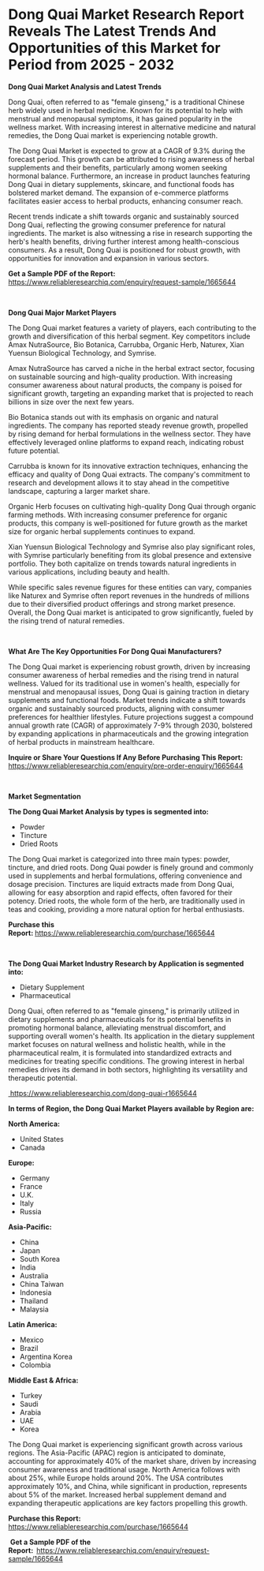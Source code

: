 <p><h1>Dong Quai Market Research Report Reveals The Latest Trends And Opportunities of this Market for Period from 2025 - 2032</h1></p><p><strong>Dong Quai Market Analysis and Latest Trends</strong></p>
<p><p>Dong Quai, often referred to as "female ginseng," is a traditional Chinese herb widely used in herbal medicine. Known for its potential to help with menstrual and menopausal symptoms, it has gained popularity in the wellness market. With increasing interest in alternative medicine and natural remedies, the Dong Quai market is experiencing notable growth.</p><p>The Dong Quai Market is expected to grow at a CAGR of 9.3% during the forecast period. This growth can be attributed to rising awareness of herbal supplements and their benefits, particularly among women seeking hormonal balance. Furthermore, an increase in product launches featuring Dong Quai in dietary supplements, skincare, and functional foods has bolstered market demand. The expansion of e-commerce platforms facilitates easier access to herbal products, enhancing consumer reach.</p><p>Recent trends indicate a shift towards organic and sustainably sourced Dong Quai, reflecting the growing consumer preference for natural ingredients. The market is also witnessing a rise in research supporting the herb's health benefits, driving further interest among health-conscious consumers. As a result, Dong Quai is positioned for robust growth, with opportunities for innovation and expansion in various sectors.</p></p>
<p><strong>Get a Sample PDF of the Report:&nbsp;</strong> <a href="https://www.reliableresearchiq.com/enquiry/request-sample/1665644?utm_campaign=1876&utm_medium=2&utm_source=Github&utm_content=ia&utm_term=19042025&utm_id=dong-quai">https://www.reliableresearchiq.com/enquiry/request-sample/1665644</a></p>
<p>&nbsp;</p>
<p><strong>Dong Quai Major Market Players</strong></p>
<p><p>The Dong Quai market features a variety of players, each contributing to the growth and diversification of this herbal segment. Key competitors include Amax NutraSource, Bio Botanica, Carrubba, Organic Herb, Naturex, Xian Yuensun Biological Technology, and Symrise.</p><p>Amax NutraSource has carved a niche in the herbal extract sector, focusing on sustainable sourcing and high-quality production. With increasing consumer awareness about natural products, the company is poised for significant growth, targeting an expanding market that is projected to reach billions in size over the next few years.</p><p>Bio Botanica stands out with its emphasis on organic and natural ingredients. The company has reported steady revenue growth, propelled by rising demand for herbal formulations in the wellness sector. They have effectively leveraged online platforms to expand reach, indicating robust future potential.</p><p>Carrubba is known for its innovative extraction techniques, enhancing the efficacy and quality of Dong Quai extracts. The company's commitment to research and development allows it to stay ahead in the competitive landscape, capturing a larger market share.</p><p>Organic Herb focuses on cultivating high-quality Dong Quai through organic farming methods. With increasing consumer preference for organic products, this company is well-positioned for future growth as the market size for organic herbal supplements continues to expand.</p><p>Xian Yuensun Biological Technology and Symrise also play significant roles, with Symrise particularly benefiting from its global presence and extensive portfolio. They both capitalize on trends towards natural ingredients in various applications, including beauty and health.</p><p>While specific sales revenue figures for these entities can vary, companies like Naturex and Symrise often report revenues in the hundreds of millions due to their diversified product offerings and strong market presence. Overall, the Dong Quai market is anticipated to grow significantly, fueled by the rising trend of natural remedies.</p></p>
<p>&nbsp;</p>
<p><strong>What Are The Key Opportunities For Dong Quai Manufacturers?</strong></p>
<p><p>The Dong Quai market is experiencing robust growth, driven by increasing consumer awareness of herbal remedies and the rising trend in natural wellness. Valued for its traditional use in women's health, especially for menstrual and menopausal issues, Dong Quai is gaining traction in dietary supplements and functional foods. Market trends indicate a shift towards organic and sustainably sourced products, aligning with consumer preferences for healthier lifestyles. Future projections suggest a compound annual growth rate (CAGR) of approximately 7-9% through 2030, bolstered by expanding applications in pharmaceuticals and the growing integration of herbal products in mainstream healthcare.</p></p>
<p><strong>Inquire or Share Your Questions If Any Before Purchasing This Report:</strong> <a href="https://www.reliableresearchiq.com/enquiry/pre-order-enquiry/1665644?utm_campaign=1876&utm_medium=2&utm_source=Github&utm_content=ia&utm_term=19042025&utm_id=dong-quai">https://www.reliableresearchiq.com/enquiry/pre-order-enquiry/1665644</a></p>
<p>&nbsp;</p>
<p><strong>Market Segmentation</strong></p>
<p><strong>The Dong Quai Market Analysis by types is segmented into:</strong></p>
<p><ul><li>Powder</li><li>Tincture</li><li>Dried Roots</li></ul></p>
<p><p>The Dong Quai market is categorized into three main types: powder, tincture, and dried roots. Dong Quai powder is finely ground and commonly used in supplements and herbal formulations, offering convenience and dosage precision. Tinctures are liquid extracts made from Dong Quai, allowing for easy absorption and rapid effects, often favored for their potency. Dried roots, the whole form of the herb, are traditionally used in teas and cooking, providing a more natural option for herbal enthusiasts.</p></p>
<p><strong>Purchase this Report:&nbsp;</strong><a href="https://www.reliableresearchiq.com/purchase/1665644?utm_campaign=1876&utm_medium=2&utm_source=Github&utm_content=ia&utm_term=19042025&utm_id=dong-quai">https://www.reliableresearchiq.com/purchase/1665644</a></p>
<p>&nbsp;</p>
<p><strong>The Dong Quai Market Industry Research by Application is segmented into:</strong></p>
<p><ul><li>Dietary Supplement</li><li>Pharmaceutical</li></ul></p>
<p><p>Dong Quai, often referred to as "female ginseng," is primarily utilized in dietary supplements and pharmaceuticals for its potential benefits in promoting hormonal balance, alleviating menstrual discomfort, and supporting overall women's health. Its application in the dietary supplement market focuses on natural wellness and holistic health, while in the pharmaceutical realm, it is formulated into standardized extracts and medicines for treating specific conditions. The growing interest in herbal remedies drives its demand in both sectors, highlighting its versatility and therapeutic potential.</p></p>
<p><a href="https://www.reliableresearchiq.com/dong-quai-r1665644?utm_campaign=1876&utm_medium=2&utm_source=Github&utm_content=ia&utm_term=19042025&utm_id=dong-quai">&nbsp;https://www.reliableresearchiq.com/dong-quai-r1665644</a></p>
<p><strong>In terms of Region, the Dong Quai Market Players available by Region are:</strong></p>
<p>
    <p> <strong> North America: </strong>
        <ul>
            <li>United States</li>
            <li>Canada</li>
        </ul>
        </p> 
    <p> <strong> Europe: </strong>
        <ul>
            <li>Germany</li>
            <li>France</li>
            <li>U.K.</li>
            <li>Italy</li>
            <li>Russia</li>
        </ul>
        </p> 
    <p> <strong> Asia-Pacific: </strong>
        <ul>
            <li>China</li>
            <li>Japan</li>
            <li>South Korea</li>
            <li>India</li>
            <li>Australia</li>
            <li>China Taiwan</li>
            <li>Indonesia</li>
            <li>Thailand</li>
            <li>Malaysia</li>
        </ul>
        </p> 
    <p> <strong> Latin America: </strong>
        <ul>
            <li>Mexico</li>
            <li>Brazil</li>
            <li>Argentina Korea</li>
            <li>Colombia</li>
        </ul>
        </p> 
    <p> <strong> Middle East & Africa: </strong>
        <ul>
            <li>Turkey</li>
            <li>Saudi</li>
            <li>Arabia</li>
            <li>UAE</li>
            <li>Korea</li>
        </ul>
    </p>
    </p>
<p><p>The Dong Quai market is experiencing significant growth across various regions. The Asia-Pacific (APAC) region is anticipated to dominate, accounting for approximately 40% of the market share, driven by increasing consumer awareness and traditional usage. North America follows with about 25%, while Europe holds around 20%. The USA contributes approximately 10%, and China, while significant in production, represents about 5% of the market. Increased herbal supplement demand and expanding therapeutic applications are key factors propelling this growth.</p></p>
<p><strong>Purchase this Report: </strong><a href="https://www.reliableresearchiq.com/purchase/1665644?utm_campaign=1876&utm_medium=2&utm_source=Github&utm_content=ia&utm_term=19042025&utm_id=dong-quai">https://www.reliableresearchiq.com/purchase/1665644</a></p>
<p>&nbsp;<strong>Get a Sample PDF of the Report:&nbsp;&nbsp;</strong><a href="https://www.reliableresearchiq.com/enquiry/request-sample/1665644?utm_campaign=1876&utm_medium=2&utm_source=Github&utm_content=ia&utm_term=19042025&utm_id=dong-quai">https://www.reliableresearchiq.com/enquiry/request-sample/1665644</a></p>
<p><strong></strong></p>
<p><p></p><p></p><p></p></p>